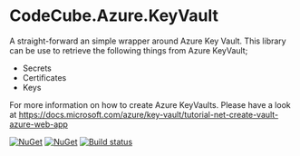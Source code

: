 # CodeCube.Azure.KeyVault
A straight-forward an simple wrapper around Azure Key Vault. This library can be use to retrieve the following things from Azure KeyVault;
* Secrets
* Certificates
* Keys

For more information on how to create Azure KeyVaults. Please have a look at https://docs.microsoft.com/azure/key-vault/tutorial-net-create-vault-azure-web-app

[![NuGet](https://img.shields.io/nuget/vpre/CodeCube.Azure.KeyVault.svg)](https://www.nuget.org/packages/CodeCube.Azure.KeyVault)
[![NuGet](https://img.shields.io/nuget/dt/CodeCube.Azure.KeyVault.svg)](https://www.nuget.org/packages/CodeCube.Azure.KeyVault)
[![Build status](https://dev.azure.com/roblohmann/CodeCube/_apis/build/status/CodeCube.Azure.KeyVault/CodeCube.Azure.KeyVault%20-%20Release)](https://dev.azure.com/roblohmann/CodeCube/_build/latest?definitionId=23)
